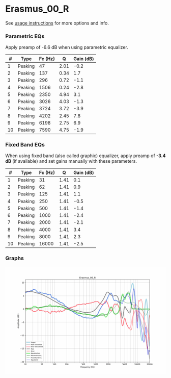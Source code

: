# Erasmus_00_R
See [usage instructions](https://github.com/jaakkopasanen/AutoEq#usage) for more options and info.

### Parametric EQs
Apply preamp of -6.6 dB when using parametric equalizer.

|   # | Type    |   Fc (Hz) |    Q |   Gain (dB) |
|-----|---------|-----------|------|-------------|
|   1 | Peaking |        47 | 2.01 |        -0.2 |
|   2 | Peaking |       137 | 0.34 |         1.7 |
|   3 | Peaking |       296 | 0.72 |        -1.1 |
|   4 | Peaking |      1506 | 0.24 |        -2.8 |
|   5 | Peaking |      2350 | 4.94 |         3.1 |
|   6 | Peaking |      3026 | 4.03 |        -1.3 |
|   7 | Peaking |      3724 | 3.72 |        -3.9 |
|   8 | Peaking |      4202 | 2.45 |         7.8 |
|   9 | Peaking |      6198 | 2.75 |         6.9 |
|  10 | Peaking |      7590 | 4.75 |        -1.9 |

### Fixed Band EQs
When using fixed band (also called graphic) equalizer, apply preamp of **-3.4 dB** (if available) and set gains manually with these parameters.

|   # | Type    |   Fc (Hz) |    Q |   Gain (dB) |
|-----|---------|-----------|------|-------------|
|   1 | Peaking |        31 | 1.41 |         0.1 |
|   2 | Peaking |        62 | 1.41 |         0.9 |
|   3 | Peaking |       125 | 1.41 |         1.1 |
|   4 | Peaking |       250 | 1.41 |        -0.5 |
|   5 | Peaking |       500 | 1.41 |        -1.4 |
|   6 | Peaking |      1000 | 1.41 |        -2.4 |
|   7 | Peaking |      2000 | 1.41 |        -2.1 |
|   8 | Peaking |      4000 | 1.41 |         3.4 |
|   9 | Peaking |      8000 | 1.41 |         2.3 |
|  10 | Peaking |     16000 | 1.41 |        -2.5 |

### Graphs
![](./Erasmus_00_R.png)
